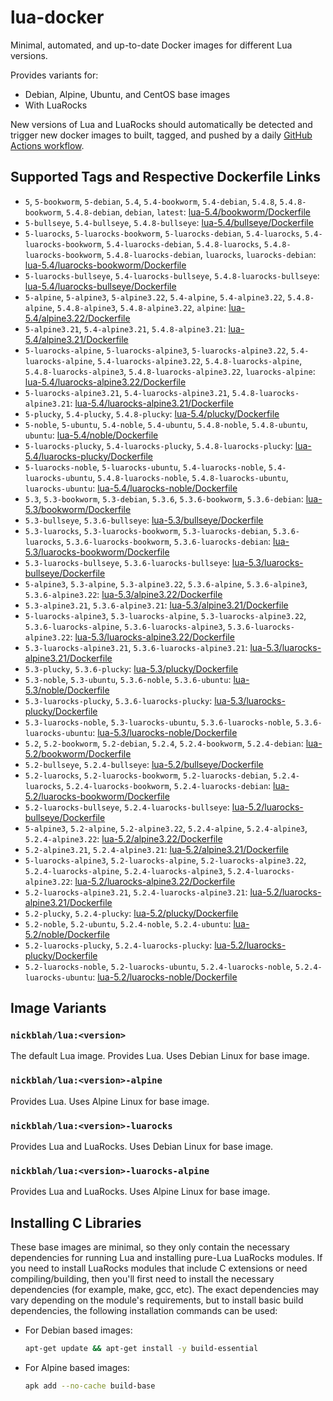 # lua-docker

Minimal, automated, and up-to-date Docker images for different Lua versions.

Provides variants for:

- Debian, Alpine, Ubuntu, and CentOS base images
- With LuaRocks

New versions of Lua and LuaRocks should automatically be detected and trigger new docker images to built, tagged, and pushed by a daily [GitHub Actions workflow](https://github.com/GUI/lua-docker/blob/main/.github/workflows/main.yml).

## Supported Tags and Respective Dockerfile Links

- `5`, `5-bookworm`, `5-debian`, `5.4`, `5.4-bookworm`, `5.4-debian`, `5.4.8`, `5.4.8-bookworm`, `5.4.8-debian`, `debian`, `latest`: [lua-5.4/bookworm/Dockerfile](https://github.com/GUI/lua-docker/blob/main/lua-5.4/bookworm/Dockerfile)
- `5-bullseye`, `5.4-bullseye`, `5.4.8-bullseye`: [lua-5.4/bullseye/Dockerfile](https://github.com/GUI/lua-docker/blob/main/lua-5.4/bullseye/Dockerfile)
- `5-luarocks`, `5-luarocks-bookworm`, `5-luarocks-debian`, `5.4-luarocks`, `5.4-luarocks-bookworm`, `5.4-luarocks-debian`, `5.4.8-luarocks`, `5.4.8-luarocks-bookworm`, `5.4.8-luarocks-debian`, `luarocks`, `luarocks-debian`: [lua-5.4/luarocks-bookworm/Dockerfile](https://github.com/GUI/lua-docker/blob/main/lua-5.4/luarocks-bookworm/Dockerfile)
- `5-luarocks-bullseye`, `5.4-luarocks-bullseye`, `5.4.8-luarocks-bullseye`: [lua-5.4/luarocks-bullseye/Dockerfile](https://github.com/GUI/lua-docker/blob/main/lua-5.4/luarocks-bullseye/Dockerfile)
- `5-alpine`, `5-alpine3`, `5-alpine3.22`, `5.4-alpine`, `5.4-alpine3.22`, `5.4.8-alpine`, `5.4.8-alpine3`, `5.4.8-alpine3.22`, `alpine`: [lua-5.4/alpine3.22/Dockerfile](https://github.com/GUI/lua-docker/blob/main/lua-5.4/alpine3.22/Dockerfile)
- `5-alpine3.21`, `5.4-alpine3.21`, `5.4.8-alpine3.21`: [lua-5.4/alpine3.21/Dockerfile](https://github.com/GUI/lua-docker/blob/main/lua-5.4/alpine3.21/Dockerfile)
- `5-luarocks-alpine`, `5-luarocks-alpine3`, `5-luarocks-alpine3.22`, `5.4-luarocks-alpine`, `5.4-luarocks-alpine3.22`, `5.4.8-luarocks-alpine`, `5.4.8-luarocks-alpine3`, `5.4.8-luarocks-alpine3.22`, `luarocks-alpine`: [lua-5.4/luarocks-alpine3.22/Dockerfile](https://github.com/GUI/lua-docker/blob/main/lua-5.4/luarocks-alpine3.22/Dockerfile)
- `5-luarocks-alpine3.21`, `5.4-luarocks-alpine3.21`, `5.4.8-luarocks-alpine3.21`: [lua-5.4/luarocks-alpine3.21/Dockerfile](https://github.com/GUI/lua-docker/blob/main/lua-5.4/luarocks-alpine3.21/Dockerfile)
- `5-plucky`, `5.4-plucky`, `5.4.8-plucky`: [lua-5.4/plucky/Dockerfile](https://github.com/GUI/lua-docker/blob/main/lua-5.4/plucky/Dockerfile)
- `5-noble`, `5-ubuntu`, `5.4-noble`, `5.4-ubuntu`, `5.4.8-noble`, `5.4.8-ubuntu`, `ubuntu`: [lua-5.4/noble/Dockerfile](https://github.com/GUI/lua-docker/blob/main/lua-5.4/noble/Dockerfile)
- `5-luarocks-plucky`, `5.4-luarocks-plucky`, `5.4.8-luarocks-plucky`: [lua-5.4/luarocks-plucky/Dockerfile](https://github.com/GUI/lua-docker/blob/main/lua-5.4/luarocks-plucky/Dockerfile)
- `5-luarocks-noble`, `5-luarocks-ubuntu`, `5.4-luarocks-noble`, `5.4-luarocks-ubuntu`, `5.4.8-luarocks-noble`, `5.4.8-luarocks-ubuntu`, `luarocks-ubuntu`: [lua-5.4/luarocks-noble/Dockerfile](https://github.com/GUI/lua-docker/blob/main/lua-5.4/luarocks-noble/Dockerfile)
- `5.3`, `5.3-bookworm`, `5.3-debian`, `5.3.6`, `5.3.6-bookworm`, `5.3.6-debian`: [lua-5.3/bookworm/Dockerfile](https://github.com/GUI/lua-docker/blob/main/lua-5.3/bookworm/Dockerfile)
- `5.3-bullseye`, `5.3.6-bullseye`: [lua-5.3/bullseye/Dockerfile](https://github.com/GUI/lua-docker/blob/main/lua-5.3/bullseye/Dockerfile)
- `5.3-luarocks`, `5.3-luarocks-bookworm`, `5.3-luarocks-debian`, `5.3.6-luarocks`, `5.3.6-luarocks-bookworm`, `5.3.6-luarocks-debian`: [lua-5.3/luarocks-bookworm/Dockerfile](https://github.com/GUI/lua-docker/blob/main/lua-5.3/luarocks-bookworm/Dockerfile)
- `5.3-luarocks-bullseye`, `5.3.6-luarocks-bullseye`: [lua-5.3/luarocks-bullseye/Dockerfile](https://github.com/GUI/lua-docker/blob/main/lua-5.3/luarocks-bullseye/Dockerfile)
- `5-alpine3`, `5.3-alpine`, `5.3-alpine3.22`, `5.3.6-alpine`, `5.3.6-alpine3`, `5.3.6-alpine3.22`: [lua-5.3/alpine3.22/Dockerfile](https://github.com/GUI/lua-docker/blob/main/lua-5.3/alpine3.22/Dockerfile)
- `5.3-alpine3.21`, `5.3.6-alpine3.21`: [lua-5.3/alpine3.21/Dockerfile](https://github.com/GUI/lua-docker/blob/main/lua-5.3/alpine3.21/Dockerfile)
- `5-luarocks-alpine3`, `5.3-luarocks-alpine`, `5.3-luarocks-alpine3.22`, `5.3.6-luarocks-alpine`, `5.3.6-luarocks-alpine3`, `5.3.6-luarocks-alpine3.22`: [lua-5.3/luarocks-alpine3.22/Dockerfile](https://github.com/GUI/lua-docker/blob/main/lua-5.3/luarocks-alpine3.22/Dockerfile)
- `5.3-luarocks-alpine3.21`, `5.3.6-luarocks-alpine3.21`: [lua-5.3/luarocks-alpine3.21/Dockerfile](https://github.com/GUI/lua-docker/blob/main/lua-5.3/luarocks-alpine3.21/Dockerfile)
- `5.3-plucky`, `5.3.6-plucky`: [lua-5.3/plucky/Dockerfile](https://github.com/GUI/lua-docker/blob/main/lua-5.3/plucky/Dockerfile)
- `5.3-noble`, `5.3-ubuntu`, `5.3.6-noble`, `5.3.6-ubuntu`: [lua-5.3/noble/Dockerfile](https://github.com/GUI/lua-docker/blob/main/lua-5.3/noble/Dockerfile)
- `5.3-luarocks-plucky`, `5.3.6-luarocks-plucky`: [lua-5.3/luarocks-plucky/Dockerfile](https://github.com/GUI/lua-docker/blob/main/lua-5.3/luarocks-plucky/Dockerfile)
- `5.3-luarocks-noble`, `5.3-luarocks-ubuntu`, `5.3.6-luarocks-noble`, `5.3.6-luarocks-ubuntu`: [lua-5.3/luarocks-noble/Dockerfile](https://github.com/GUI/lua-docker/blob/main/lua-5.3/luarocks-noble/Dockerfile)
- `5.2`, `5.2-bookworm`, `5.2-debian`, `5.2.4`, `5.2.4-bookworm`, `5.2.4-debian`: [lua-5.2/bookworm/Dockerfile](https://github.com/GUI/lua-docker/blob/main/lua-5.2/bookworm/Dockerfile)
- `5.2-bullseye`, `5.2.4-bullseye`: [lua-5.2/bullseye/Dockerfile](https://github.com/GUI/lua-docker/blob/main/lua-5.2/bullseye/Dockerfile)
- `5.2-luarocks`, `5.2-luarocks-bookworm`, `5.2-luarocks-debian`, `5.2.4-luarocks`, `5.2.4-luarocks-bookworm`, `5.2.4-luarocks-debian`: [lua-5.2/luarocks-bookworm/Dockerfile](https://github.com/GUI/lua-docker/blob/main/lua-5.2/luarocks-bookworm/Dockerfile)
- `5.2-luarocks-bullseye`, `5.2.4-luarocks-bullseye`: [lua-5.2/luarocks-bullseye/Dockerfile](https://github.com/GUI/lua-docker/blob/main/lua-5.2/luarocks-bullseye/Dockerfile)
- `5-alpine3`, `5.2-alpine`, `5.2-alpine3.22`, `5.2.4-alpine`, `5.2.4-alpine3`, `5.2.4-alpine3.22`: [lua-5.2/alpine3.22/Dockerfile](https://github.com/GUI/lua-docker/blob/main/lua-5.2/alpine3.22/Dockerfile)
- `5.2-alpine3.21`, `5.2.4-alpine3.21`: [lua-5.2/alpine3.21/Dockerfile](https://github.com/GUI/lua-docker/blob/main/lua-5.2/alpine3.21/Dockerfile)
- `5-luarocks-alpine3`, `5.2-luarocks-alpine`, `5.2-luarocks-alpine3.22`, `5.2.4-luarocks-alpine`, `5.2.4-luarocks-alpine3`, `5.2.4-luarocks-alpine3.22`: [lua-5.2/luarocks-alpine3.22/Dockerfile](https://github.com/GUI/lua-docker/blob/main/lua-5.2/luarocks-alpine3.22/Dockerfile)
- `5.2-luarocks-alpine3.21`, `5.2.4-luarocks-alpine3.21`: [lua-5.2/luarocks-alpine3.21/Dockerfile](https://github.com/GUI/lua-docker/blob/main/lua-5.2/luarocks-alpine3.21/Dockerfile)
- `5.2-plucky`, `5.2.4-plucky`: [lua-5.2/plucky/Dockerfile](https://github.com/GUI/lua-docker/blob/main/lua-5.2/plucky/Dockerfile)
- `5.2-noble`, `5.2-ubuntu`, `5.2.4-noble`, `5.2.4-ubuntu`: [lua-5.2/noble/Dockerfile](https://github.com/GUI/lua-docker/blob/main/lua-5.2/noble/Dockerfile)
- `5.2-luarocks-plucky`, `5.2.4-luarocks-plucky`: [lua-5.2/luarocks-plucky/Dockerfile](https://github.com/GUI/lua-docker/blob/main/lua-5.2/luarocks-plucky/Dockerfile)
- `5.2-luarocks-noble`, `5.2-luarocks-ubuntu`, `5.2.4-luarocks-noble`, `5.2.4-luarocks-ubuntu`: [lua-5.2/luarocks-noble/Dockerfile](https://github.com/GUI/lua-docker/blob/main/lua-5.2/luarocks-noble/Dockerfile)

## Image Variants

### `nickblah/lua:<version>`
The default Lua image. Provides Lua. Uses Debian Linux for base image.

### `nickblah/lua:<version>-alpine`
Provides Lua. Uses Alpine Linux for base image.

### `nickblah/lua:<version>-luarocks`
Provides Lua and LuaRocks. Uses Debian Linux for base image.

### `nickblah/lua:<version>-luarocks-alpine`
Provides Lua and LuaRocks. Uses Alpine Linux for base image.

## Installing C Libraries

These base images are minimal, so they only contain the necessary dependencies for running Lua and installing pure-Lua LuaRocks modules. If you need to install LuaRocks modules that include C extensions or need compiling/building, then you'll first need to install the necessary dependencies (for example, make, gcc, etc). The exact dependencies may vary depending on the module's requirements, but to install basic build dependencies, the following installation commands can be used:

- For Debian based images:
    ```sh
    apt-get update && apt-get install -y build-essential
    ```
- For Alpine based images:
    ```sh
    apk add --no-cache build-base
    ```
